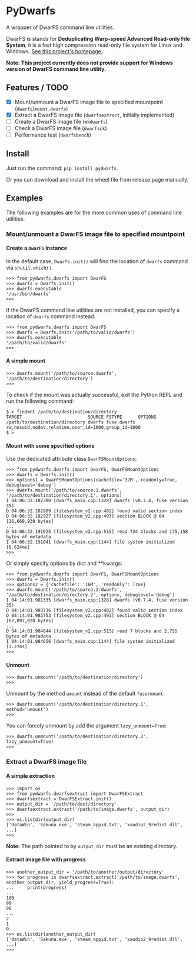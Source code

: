 # PyDwarfs

A wrapper of DwarFS command line utilities.

DwarFS is stands for **Deduplicating Warp-speed Advanced Read-only File System**, it is a fast high compression read-only file system for Linux and Windows. [See this project's homepage.](https://github.com/mhx/dwarfs)

**Note: This project currently does not provide support for Windows version of DwarFS command line utility.**

## Features / TODO

- [x] Mount/unmount a DwarFS image file to specified mountpoint (`dwarfs`/`mount.dwarfs`)
- [x] Extract a DwarFS image file (`dwarfsextract`, initially implemented)
- [ ] Create a DwarFS image file (`mkdwarfs`)
- [ ] Check a DwarFS image file (`dwarfsck`)
- [ ] Performance test (`dwarfsbench`)

## Install

Just run the command: `pip install pydwarfs`.

Or you can download and install the wheel file from release page manually.

## Examples

The following examples are for the more common uses of command line utilities.

### Mount/unmount a DwarFS image file to specified mountpoint

#### Create a `DwarFS` instance

In the default case, `Dwarfs.init()` will find the location of `dwarfs` command via `shutil.which()`.

```pycon
>>> from pydwarfs.dwarfs import DwarFS
>>> dwarfs = Dwarfs.init()
>>> dwarfs.executable
'/usr/bin/dwarfs'
>>>
```

If the DwarFS command line utilities are not installed, you can specify a location of `dwarfs` command instead.

```
>>> from pydwarfs.dwarfs import DwarFS
>>> dwarfs = Dwarfs.init('/path/to/valid/dwarfs')
>>> dwarfs.executable
'/path/to/valid/dwarfs'
>>>
```

#### A simple mount

```pycon
>>> dwarfs.mount('/path/to/source.dwarfs', '/path/to/destination/directory')
>>>
```

To check if the mount was actually successful, exit the Python REPL and run the following command:

```sh-session
$ > findmnt /path/to/destination/directory
TARGET                         SOURCE FSTYPE      OPTIONS
/path/to/destination/directory dwarfs fuse.dwarfs rw,nosuid,nodev,relatime,user_id=1000,group_id=1000
$ >
```

#### Mount with some specified options

Use the dedicated attribute class `DwarFSMountOptions`:

```pycon
>>> from pydwarfs.dwarfs import DwarFS, DwarFSMountOptions
>>> dwarfs = Dwarfs.init()
>>> options1 = DwarFSMountOptions(cachefile='32M', readonly=True, debuglevel='debug')
>>> dwarfs.mount('/path/to/source.1.dwarfs', '/path/to/destination/directory.1', options)
I 04:06:32.182380 [dwarfs_main.cpp:1328] dwarfs (v0.7.4, fuse version 35)
D 04:06:32.182909 [filesystem_v2.cpp:482] found valid section index
D 04:06:32.182927 [filesystem_v2.cpp:493] section BLOCK @ 64 [16,669,939 bytes]
...
D 04:06:32.191025 [filesystem_v2.cpp:515] read 734 blocks and 175,158 bytes of metadata
I 04:06:32.191041 [dwarfs_main.cpp:1144] file system initialized [8.624ms]
>>>
```

Or simply specify options by dict and **kwargs:

```pycon
>>> from pydwarfs.dwarfs import DwarFS, DwarFSMountOptions
>>> dwarfs = Dwarfs.init()
>>> options2 = {'cachefile': '16M', 'readonly': True}
>>> dwarfs.mount('/path/to/source.2.dwarfs', '/path/to/destination/directory.2', options, debuglevel='debug')
I 04:14:01.981335 [dwarfs_main.cpp:1328] dwarfs (v0.7.4, fuse version 35)
D 04:14:01.983736 [filesystem_v2.cpp:482] found valid section index
D 04:14:01.983753 [filesystem_v2.cpp:493] section BLOCK @ 64 [67,097,028 bytes]
...
D 04:14:01.984644 [filesystem_v2.cpp:515] read 7 blocks and 2,755 bytes of metadata
I 04:14:01.984656 [dwarfs_main.cpp:1144] file system initialized [3.27ms]
>>>
```

#### Unmount

```pycon
>>> dwarfs.unmount('/path/to/destination/directory')
>>>
```

Unmount by the method `umount` instead of the default `fusermount`:

```pycon
>>> dwarfs.unmount('/path/to/destination/directory.1', method='umount')
>>>
```

You can forcely unmount by add the argument `lazy_unmount=True`:

```pycon
>>> dwarfs.unmount('/path/to/destination/directory.2', lazy_unmount=True)
>>>
```

### Extract a DwarFS image file

#### A simple extraction

```pycon
>>> import os
>>> from pydwarfs.dwarfsextract import DwarFSExtract
>>> dwarfsextract = DwarFSExtract.init()
>>> output_dir = '/path/to/dest/directory'
>>> dwarfsextract.extract('/path/to/image.dwarfs', output_dir)
>>>
>>> os.listdir(output_dir)
['dataWin', 'Sakuna.exe', 'steam_appid.txt', 'xaudio2_9redist.dll', ...]
>>>
```

**Note:** The path pointed to by `output_dir` must be an existing directory.

#### Extract image file with progress

```pycon
>>> another_output_dir = '/path/to/another/output/directory'
>>> for progress in dwarfsextract.extract('/path/to/image.dwarfs', another_output_dir, yield_progress=True):
...     print(progress)
...
100
99
98
...
2
1
0
>>> os.listdir(another_output_dir)
['dataWin', 'Sakuna.exe', 'steam_appid.txt', 'xaudio2_9redist.dll', ...]
>>>
```
